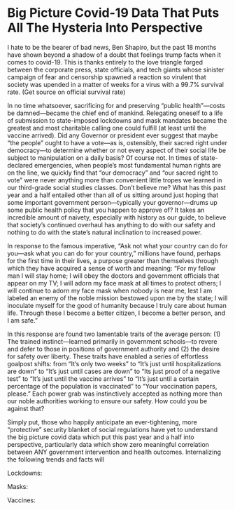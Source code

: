 # Big Picture Covid-19 Data That Puts All The Hysteria Into Perspective

I hate to be the bearer of bad news, Ben Shapiro, but the past 18 months have shown beyond a shadow of a doubt that feelings trump facts when it comes to covid-19. This is thanks entirely to the love triangle forged between the corporate press, state officials, and tech giants whose sinister campaign of fear and censorship spawned a reaction so virulent that society was upended in a matter of weeks for a virus with a 99.7% survival rate. (Get source on official survival rate)

In no time whatsoever, sacrificing for and preserving “public health”—costs be damned—became the chief end of mankind. Relegating oneself to a life of submission to state-imposed lockdowns and mask mandates became the greatest and most charitable calling one could fulfill (at least until the vaccine arrived). Did any Governor or president ever suggest that maybe “the people” ought to have a vote—as is, ostensibly, their sacred right under democracy—to determine whether or not every aspect of their social life be subject to manipulation on a daily basis? Of course not. In times of state-declared emergencies, when people’s most fundamental human rights are on the line, we quickly find that “our democracy” and “our sacred right to vote” were never anything more than convenient little tropes we learned in our third-grade social studies classes. Don’t believe me? What has this past year and a half entailed other than all of us sitting around just hoping that some important government person—typically your governor—drums up some public health policy that you happen to approve of? It takes an incredible amount of naivety, especially with history as our guide, to believe that society’s continued overhaul has anything to do with our safety and nothing to do with the state’s natural inclination to increased power.

In response to the famous imperative, “Ask not what your country can do for you—ask what you can do for your country,” millions have found, perhaps for the first time in their lives, a purpose greater than themselves through which they have acquired a sense of worth and meaning: “For my fellow man I will stay home; I will obey the doctors and government officials that appear on my TV; I will adorn my face mask at all times to protect others; I will continue to adorn my face mask when nobody is near me, lest I am labeled an enemy of the noble mission bestowed upon me by the state; I will inoculate myself for the good of humanity because I truly care about human life. Through these I become a better citizen, I become a better person, and I am safe.”

In this response are found two lamentable traits of the average person: (1) The trained instinct—learned primarily in government schools—to revere and defer to those in positions of government authority and (2) the desire for safety over liberty. These traits have enabled a series of effortless goalpost shifts: from “It’s only two weeks” to “It’s just until hospitalizations are down” to “It’s just until cases are down” to “Its just proof of a negative test” to “It’s just until the vaccine arrives” to “It’s just until a certain percentage of the population is vaccinated” to “Your vaccination papers, please.” Each power grab was instinctively accepted as nothing more than our noble authorities working to ensure our safety. How could you be against that?

Simply put, those who happily anticipate an ever-tightening, more “protective” security blanket of social regulations have yet to understand the big picture covid data which put this past year and a half into perspective, particularly data which show zero meaningful correlation between ANY government intervention and health outcomes. Internalizing the following trends and facts will 

Lockdowns:

Masks:

Vaccines:
